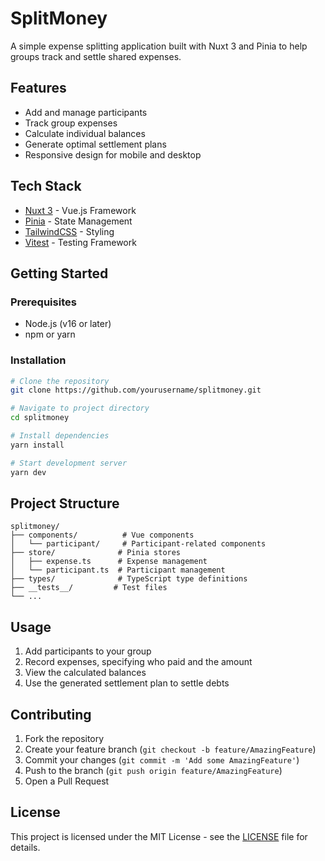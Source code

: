 # SplitMoney

A simple expense splitting application built with Nuxt 3 and Pinia to help groups track and settle shared expenses.

## Features

- Add and manage participants
- Track group expenses
- Calculate individual balances
- Generate optimal settlement plans
- Responsive design for mobile and desktop

## Tech Stack

- [Nuxt 3](https://nuxt.com/) - Vue.js Framework
- [Pinia](https://pinia.vuejs.org/) - State Management
- [TailwindCSS](https://tailwindcss.com/) - Styling
- [Vitest](https://vitest.dev/) - Testing Framework

## Getting Started

### Prerequisites

- Node.js (v16 or later)
- npm or yarn

### Installation

```bash
# Clone the repository
git clone https://github.com/yourusername/splitmoney.git

# Navigate to project directory
cd splitmoney

# Install dependencies
yarn install

# Start development server
yarn dev
```

## Project Structure

```
splitmoney/
├── components/          # Vue components
│   └── participant/     # Participant-related components
├── store/              # Pinia stores
│   ├── expense.ts      # Expense management
│   └── participant.ts  # Participant management
├── types/              # TypeScript type definitions
├── __tests__/         # Test files
└── ...
```

## Usage

1. Add participants to your group
2. Record expenses, specifying who paid and the amount
3. View the calculated balances
4. Use the generated settlement plan to settle debts

## Contributing

1. Fork the repository
2. Create your feature branch (`git checkout -b feature/AmazingFeature`)
3. Commit your changes (`git commit -m 'Add some AmazingFeature'`)
4. Push to the branch (`git push origin feature/AmazingFeature`)
5. Open a Pull Request

## License

This project is licensed under the MIT License - see the [LICENSE](LICENSE) file for details.
